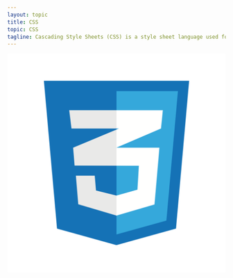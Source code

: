 ```yaml
---
layout: topic
title: CSS
topic: CSS
tagline: Cascading Style Sheets (CSS) is a style sheet language used for describing the presentation of a document written in a markup language.
---
```


<img src="/static/brand-logos/css-logo.svg" alt="CSS logo" class="Logo-brand">
